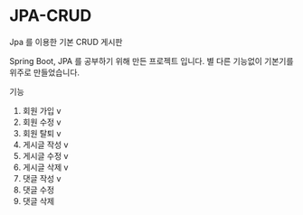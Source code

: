 # JPA-CRUD
Jpa 를 이용한 기본 CRUD 게시판

Spring Boot, JPA 를 공부하기 위해 만든 프로젝트 입니다.
별 다른 기능없이 기본기를 위주로 만들었습니다.

기능
  1. 회원 가입 v
  2. 회원 수정 v
  3. 회원 탈퇴 v
  4. 게시글 작성 v
  5. 게시글 수정 v
  6. 게시글 삭제 v
  7. 댓글 작성 v
  8. 댓글 수정
  9. 댓글 삭제


